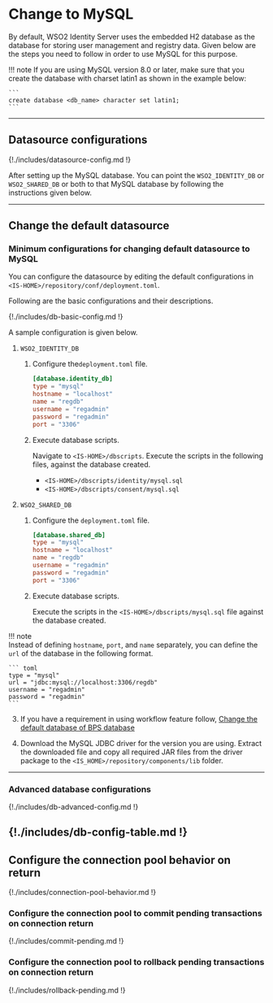 # Change to MySQL

By default, WSO2 Identity Server uses the embedded H2 database as the database
for storing user management and registry data. Given below are the steps
you need to follow in order to use MySQL for this purpose. 

!!! note
    If you are using MySQL version 8.0 or later, make sure that you 
    create the database with charset latin1 as shown in the example below:

    ```
    create database <db_name> character set latin1;
    ```

---

## Datasource configurations

{!./includes/datasource-config.md !}
                       
After setting up the MySQL database. You can point the `WSO2_IDENTITY_DB` or 
`WSO2_SHARED_DB` or both to that MySQL database by following the instructions given below.

---

## Change the default datasource

### Minimum configurations for changing default datasource to MySQL
 
You can configure the datasource by editing the default configurations in `<IS-HOME>/repository/conf/deployment.toml`. 

Following are the basic configurations and their descriptions. 

{!./includes/db-basic-config.md !}  
 
A sample configuration is given below.

1. `WSO2_IDENTITY_DB` 

    1. Configure the`deployment.toml` file.

        ``` toml
        [database.identity_db]
        type = "mysql"
        hostname = "localhost"
        name = "regdb"
        username = "regadmin"
        password = "regadmin"
        port = "3306"
        ```
    
    1. Execute database scripts.
    
        Navigate to `<IS-HOME>/dbscripts`. Execute the scripts in the following files, against the database created.
        
        - `<IS-HOME>/dbscripts/identity/mysql.sql`
        - `<IS-HOME>/dbscripts/consent/mysql.sql`
        
2. `WSO2_SHARED_DB`
    
    1.  Configure the `deployment.toml` file. 

        ``` toml
        [database.shared_db]
        type = "mysql"
        hostname = "localhost"
        name = "regdb"
        username = "regadmin"
        password = "regadmin"
        port = "3306"
        ```
        
    1.  Execute database scripts.
    
        Execute the scripts in the `<IS-HOME>/dbscripts/mysql.sql` file against the database created.
                         
!!! note     
    Instead of defining `hostname`, `port`, and `name` separately, you can define the `url`
    of the database in the following format.
                
    ``` toml
    type = "mysql"
    url = "jdbc:mysql://localhost:3306/regdb"
    username = "regadmin"
    password = "regadmin"
    ```  
            
        
3. If you have a requirement in using workflow feature follow, 
    [Change the default database of BPS database]({{base_path}}/deploy/change-datasource-bpsds)
    
4.  Download the MySQL JDBC driver for the version you are using. Extract the downloaded file and copy all required JAR files from the driver package to the `<IS_HOME>/repository/components/lib` folder.

    
           
---

### Advanced database configurations

{!./includes/db-advanced-config.md !}

{!./includes/db-config-table.md !}
---
  
## Configure the connection pool behavior on return 

{!./includes/connection-pool-behavior.md !}

### Configure the connection pool to commit pending transactions on connection return
        
{!./includes/commit-pending.md !}

### Configure the connection pool to rollback pending transactions on connection return

{!./includes/rollback-pending.md !}


    
